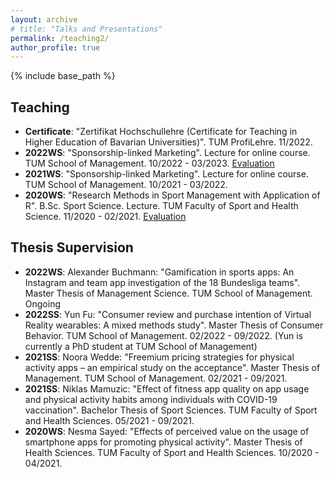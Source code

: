 ```yaml
---
layout: archive
# title: "Talks and Presentations"
permalink: /teaching2/
author_profile: true
---
```

{% include base_path %}


## Teaching

* <b>Certificate</b>: "Zertifikat Hochschullehre (Certificate for Teaching in Higher Education of Bavarian Universities)". TUM ProfiLehre. 11/2022.
* <b>2022WS</b>: "Sponsorship-linked Marketing". Lecture for online course. TUM School of Management. 10/2022 - 03/2023. [Evaluation](https://yanxiang-yang.github.io/files/WS22.pdf)
* <b>2021WS</b>: "Sponsorship-linked Marketing". Lecture for online course. TUM School of Management. 10/2021 - 03/2022.
* <b>2020WS</b>: "Research Methods in Sport Management with Application of R". B.Sc. Sport Science. Lecture. TUM Faculty of Sport and Health Science. 11/2020 - 02/2021. [Evaluation](https://yanxiang-yang.github.io/files/WS21.pdf)

## Thesis Supervision

* <b>2022WS</b>: Alexander Buchmann: "Gamification in sports apps: An Instagram and team app investigation of the 18 Bundesliga teams". Master Thesis of Management Science. TUM School of Management. Ongoing
* <b>2022SS</b>: Yun Fu: "Consumer review and purchase intention of Virtual Reality wearables: A mixed methods study". Master Thesis of Consumer Behavior. TUM School of Management. 02/2022 - 09/2022. (Yun is currently a PhD student at TUM School of Management)
* <b>2021SS</b>: Noora Wedde: "Freemium pricing strategies for physical activity apps – an empirical study on the acceptance". Master Thesis of Management. TUM School of Management. 02/2021 - 09/2021.
* <b>2021SS</b>: Niklas Mamuzic: "Effect of fitness app quality on app usage and physical activity habits among individuals with COVID-19 vaccination". Bachelor Thesis of Sport Sciences. TUM Faculty of Sport and Health Sciences. 05/2021 - 09/2021.
* <b>2020WS</b>: Nesma Sayed: "Effects of perceived value on the usage of smartphone apps for promoting physical activity". Master Thesis of Health Sciences. TUM Faculty of Sport and Health Sciences. 10/2020 - 04/2021.
